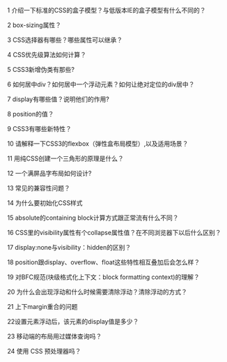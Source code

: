 1 介绍一下标准的CSS的盒子模型？与低版本IE的盒子模型有什么不同的？

2 box-sizing属性？

3 CSS选择器有哪些？哪些属性可以继承？

4 CSS优先级算法如何计算？

5 CSS3新增伪类有那些?

6 如何居中div？如何居中一个浮动元素？如何让绝对定位的div居中？

7 display有哪些值？说明他们的作用?

8 position的值？

9 CSS3有哪些新特性？

10 请解释一下CSS3的flexbox（弹性盒布局模型）,以及适用场景？

11 用纯CSS创建一个三角形的原理是什么？

12 一个满屏品字布局如何设计?

13 常见的兼容性问题？

14 为什么要初始化CSS样式

15 absolute的containing block计算方式跟正常流有什么不同？

16 CSS里的visibility属性有个collapse属性值？在不同浏览器下以后什么区别？

17 display:none与visibility：hidden的区别？

18 position跟display、overflow、float这些特性相互叠加后会怎么样？

19 对BFC规范(块级格式化上下文：block formatting context)的理解？

20 为什么会出现浮动和什么时候需要清除浮动？清除浮动的方式？

21 上下margin重合的问题

22设置元素浮动后，该元素的display值是多少？

23 移动端的布局用过媒体查询吗？

24 使用 CSS 预处理器吗？


